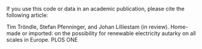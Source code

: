 If you use this code or data in an academic publication, please cite the following article:

Tim Tröndle, Stefan Pfenninger, and Johan Lilliestam (in review). Home-made or imported: on the possibility for renewable electricity autarky on all scales in Europe. PLOS ONE
